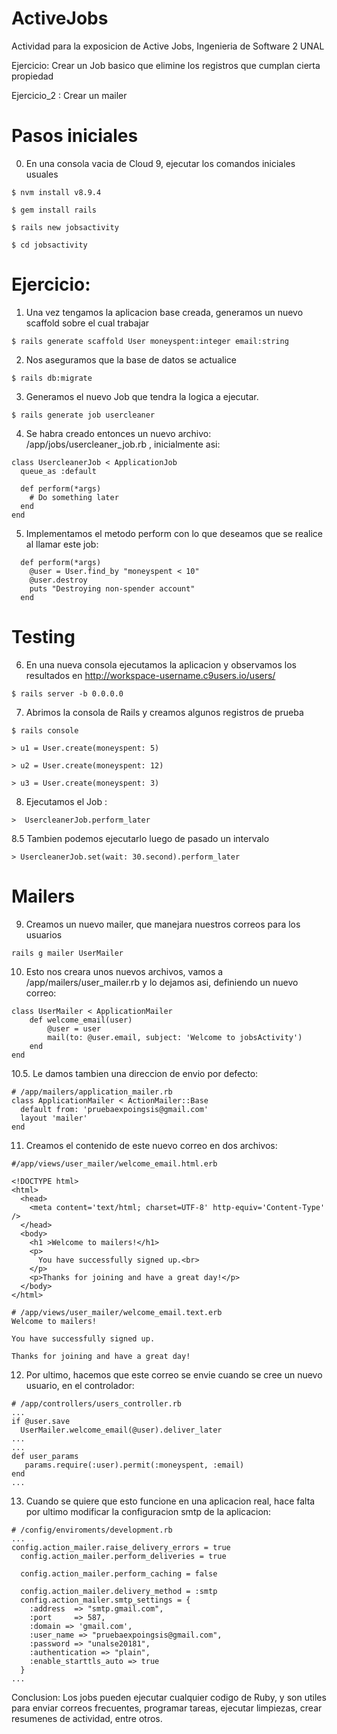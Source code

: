 # ActiveJobs
Actividad para la exposicion de Active Jobs, Ingenieria de Software 2 UNAL

Ejercicio: Crear un Job basico que elimine los registros que cumplan cierta propiedad

Ejercicio_2 : Crear un mailer

# Pasos iniciales

0. En una consola vacia de Cloud 9, ejecutar los comandos iniciales usuales

```
$ nvm install v8.9.4
```

```
$ gem install rails
```

```
$ rails new jobsactivity
```

```
$ cd jobsactivity
```
# Ejercicio:

1. Una vez tengamos la aplicacion base creada, generamos un nuevo scaffold sobre el cual trabajar

```
$ rails generate scaffold User moneyspent:integer email:string
```

2. Nos aseguramos que la base de datos se actualice

```
$ rails db:migrate
```

3. Generamos el nuevo Job que tendra la logica a ejecutar.

```
$ rails generate job usercleaner
```

4. Se habra creado entonces un nuevo archivo: /app/jobs/usercleaner_job.rb , inicialmente asi:

```
class UsercleanerJob < ApplicationJob
  queue_as :default

  def perform(*args)
    # Do something later
  end
end
```

5. Implementamos el metodo perform con lo que deseamos que se realice al llamar este job:

```
  def perform(*args)
    @user = User.find_by "moneyspent < 10"
    @user.destroy
    puts "Destroying non-spender account"
  end
```

# Testing

6. En una nueva consola ejecutamos la aplicacion y observamos los resultados en http://workspace-username.c9users.io/users/

```
$ rails server -b 0.0.0.0
```

7. Abrimos la consola de Rails y creamos algunos registros de prueba

```
$ rails console
```

```
> u1 = User.create(moneyspent: 5)
```

```
> u2 = User.create(moneyspent: 12)
```

```
> u3 = User.create(moneyspent: 3)
```

8. Ejecutamos el Job :

```
>  UsercleanerJob.perform_later
```

8.5 Tambien podemos ejecutarlo luego de pasado un intervalo

```
> UsercleanerJob.set(wait: 30.second).perform_later
```

# Mailers

9. Creamos un nuevo mailer, que manejara nuestros correos para los usuarios

```
rails g mailer UserMailer
```

10. Esto nos creara unos nuevos archivos, vamos a /app/mailers/user_mailer.rb y lo dejamos asi, definiendo un nuevo correo:

```
class UserMailer < ApplicationMailer
    def welcome_email(user)
        @user = user
        mail(to: @user.email, subject: 'Welcome to jobsActivity')
    end
end
```
10.5. Le damos tambien una direccion de envio por defecto: 

```
# /app/mailers/application_mailer.rb
class ApplicationMailer < ActionMailer::Base
  default from: 'pruebaexpoingsis@gmail.com'
  layout 'mailer'
end
```

11. Creamos el contenido de este nuevo correo en dos archivos:

```
#/app/views/user_mailer/welcome_email.html.erb

<!DOCTYPE html>
<html>
  <head>
    <meta content='text/html; charset=UTF-8' http-equiv='Content-Type' />
  </head>
  <body>
    <h1 >Welcome to mailers!</h1>
    <p>
      You have successfully signed up.<br>
    </p>
    <p>Thanks for joining and have a great day!</p>
  </body>
</html>
```

```
# /app/views/user_mailer/welcome_email.text.erb
Welcome to mailers!

You have successfully signed up.

Thanks for joining and have a great day!
```

12. Por ultimo, hacemos que este correo se envie cuando se cree un nuevo usuario, en el controlador:

```
# /app/controllers/users_controller.rb
...
if @user.save
  UserMailer.welcome_email(@user).deliver_later
...
...
def user_params
   params.require(:user).permit(:moneyspent, :email)
end
...
```

13. Cuando se quiere que esto funcione en una aplicacion real, hace falta por ultimo modificar la configuracion smtp de la aplicacion:

```
# /config/enviroments/development.rb
...
config.action_mailer.raise_delivery_errors = true
  config.action_mailer.perform_deliveries = true

  config.action_mailer.perform_caching = false
  
  config.action_mailer.delivery_method = :smtp
  config.action_mailer.smtp_settings = {
    :address  => "smtp.gmail.com",
    :port     => 587,
    :domain => 'gmail.com',
    :user_name => "pruebaexpoingsis@gmail.com",
    :password => "unalse20181",
    :authentication => "plain",
    :enable_starttls_auto => true
  }
...
```

Conclusion: Los jobs pueden ejecutar cualquier codigo de Ruby, y son utiles para enviar correos frecuentes, programar tareas, ejecutar limpiezas, crear resumenes de actividad, entre otros.
